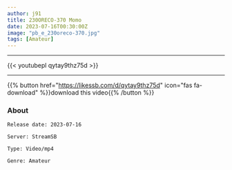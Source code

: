 ```yaml
---
author: j91
title: 230ORECO-370 Momo
date: 2023-07-16T00:30:00Z
image: "pb_e_230oreco-370.jpg"
tags: [Amateur]
---
```

___

{{< youtubepl qytay9thz75d >}}
___

{{% button href="https://likessb.com/d/qytay9thz75d" icon="fas fa-download" %}}download this video{{% /button %}}
### About

`Release date: 2023-07-16`

`Server: StreamSB`

`Type: Video/mp4`

`Genre:	Amateur`